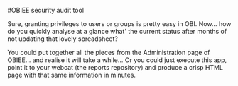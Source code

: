 #OBIEE security audit tool

Sure, granting privileges to users or groups is pretty easy in OBI.
Now... how do you quickly analyse at a glance what' the current status after months of not updating that lovely spreadsheet?

You could put together all the pieces from the Administration page of OBIEE... and realise it will take a while...
Or you could just execute this app, point it to your webcat (the reports repository) and produce a crisp HTML page with that same information in minutes.
